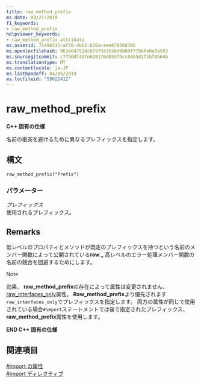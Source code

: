 ```yaml
---
title: raw_method_prefix
ms.date: 03/27/2019
f1_keywords:
- raw_method_prefix
helpviewer_keywords:
- raw_method_prefix attribute
ms.assetid: 71490313-af78-4bb2-b28a-eee67950d30b
ms.openlocfilehash: 963e04752dcb797343550d9b89f778bfe0e8a593
ms.sourcegitcommit: c7f90df497e6261764893f9cc04b5d1f1bf0b64b
ms.translationtype: MT
ms.contentlocale: ja-JP
ms.lasthandoff: 04/05/2019
ms.locfileid: "59021412"
---
```

# <a name="rawmethodprefix"></a>raw_method_prefix

**C++ 固有の仕様**

名前の衝突を避けるために異なるプレフィックスを指定します。

## <a name="syntax"></a>構文

```
raw_method_prefix("Prefix")
```

### <a name="parameters"></a>パラメーター

*プレフィックス*<br/>
使用されるプレフィックス。

## <a name="remarks"></a>Remarks

低レベルのプロパティとメソッドが既定のプレフィックスを持つという名前のメンバー関数によって公開されている**raw _** 高レベルのエラー処理メンバー関数の名前の競合を回避するためにします。

> [!NOTE]
> 効果、 **raw_method_prefix**の存在によって属性は変更されません、 [raw_interfaces_only](raw-interfaces-only.md)属性。 **Raw_method_prefix**より優先されます`raw_interfaces_only`でプレフィックスを指定します。 両方の属性が同じで使用されている場合`#import`ステートメントでは後で指定されたプレフィックス、 **raw_method_prefix**属性を使用します。

**END C++ 固有の仕様**

## <a name="see-also"></a>関連項目

[#import の属性](../preprocessor/hash-import-attributes-cpp.md)<br/>
[#import ディレクティブ](../preprocessor/hash-import-directive-cpp.md)